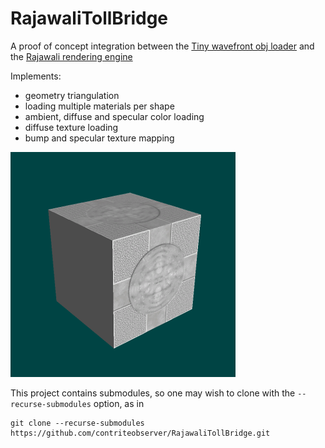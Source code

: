 # RajawaliTollBridge

A proof of concept integration between 
the [Tiny wavefront obj loader](https://github.com/tinyobjloader/tinyobjloader) 
and the [Rajawali rendering engine](https://github.com/Rajawali/Rajawali)

Implements:
 - geometry triangulation
 - loading multiple materials per shape
 - ambient, diffuse and specular color loading
 - diffuse texture loading
 - bump and specular texture mapping

![example screenshot](screenshot.png)

This project contains submodules, so one may wish to clone with the `--recurse-submodules` option, as in
```
git clone --recurse-submodules https://github.com/contriteobserver/RajawaliTollBridge.git
```
